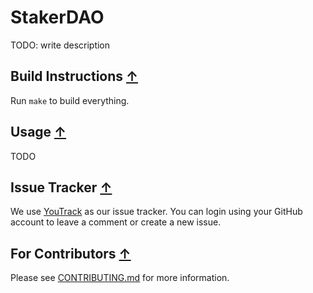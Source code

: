 <!--
   - SPDX-FileCopyrightText: 2019 Serokell <https://serokell.io>
   -
   - SPDX-License-Identifier: LicenseRef-ReplaceMe
   -->

# StakerDAO

TODO: write description

## Build Instructions [↑](#-StakerDAO)

Run `make` to build everything.

## Usage [↑](#-StakerDAO)
TODO

## Issue Tracker [↑](#-StakerDAO)

We use [YouTrack](https://issues.serokell.io/issues/SDAO) as our issue
tracker. You can login using your GitHub account to leave a comment or
create a new issue.

## For Contributors [↑](#-StakerDAO)

Please see [CONTRIBUTING.md](CONTRIBUTING.md) for more information.
